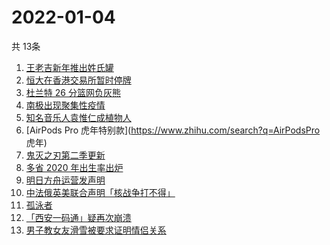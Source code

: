 # 2022-01-04
  共 13条

  <!-- BEGIN -->
  <!-- 最后更新时间:Tue Jan 04 2022 15:12:11 GMT+0000 (Coordinated Universal Time) -->
  1. [王老吉新年推出姓氏罐](https://www.zhihu.com/search?q=王老吉)
1. [恒大在香港交易所暂时停牌](https://www.zhihu.com/search?q=恒大)
1. [杜兰特 26 分篮网负灰熊](https://www.zhihu.com/search?q=篮网)
1. [南极出现聚集性疫情](https://www.zhihu.com/search?q=南极疫情)
1. [知名音乐人袁惟仁成植物人](https://www.zhihu.com/search?q=袁惟仁)
1. [AirPods Pro 虎年特别款](https://www.zhihu.com/search?q=AirPodsPro 虎年)
1. [鬼灭之刃第二季更新](https://www.zhihu.com/search?q=鬼灭之刃)
1. [多省 2020 年出生率出炉](https://www.zhihu.com/search?q=2020年出生率)
1. [明日方舟运营发声明](https://www.zhihu.com/search?q=明日方舟)
1. [中法俄英美联合声明「核战争打不得」](https://www.zhihu.com/search?q=五核武器国家发表联合声明)
1. [孤泳者](https://www.zhihu.com/search?q=孤泳者)
1. [「西安一码通」疑再次崩溃](https://www.zhihu.com/search?q=西安一码通)
1. [男子教女友滑雪被要求证明情侣关系](https://www.zhihu.com/search?q=云佛山滑雪场)
  <!-- END -->
  
